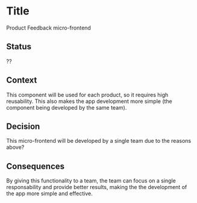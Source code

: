 # Title

Product Feedback micro-frontend

## Status

??

## Context

This component will be used for each product, so it requires high reusability. This also makes the app development more simple (the component being developed by the same team).


## Decision

This micro-frontend will be developed by a single team due to the reasons above?

## Consequences

By giving this functionality to a team, the team can focus on a single responsability and provide better results, making the the development of the app more simple and effective. 
